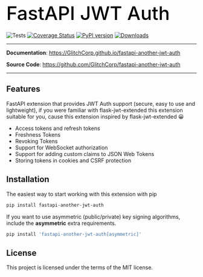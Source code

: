 <h1 align="left" style="margin-bottom: 20px; font-weight: 500; font-size: 50px; color: black;">
  FastAPI JWT Auth
</h1>

![Tests](https://github.com/GlitchCorp/fastapi-another-jwt-auth/workflows/Tests/badge.svg)
[![Coverage Status](https://coveralls.io/repos/github/GlitchCorp/fastapi-another-jwt-auth/badge.svg?branch=master)](https://coveralls.io/github/GlitchCorp/fastapi-another-jwt-auth?branch=master)
[![PyPI version](https://badge.fury.io/py/fastapi-another-jwt-auth.svg)](https://badge.fury.io/py/fastapi-another-jwt-auth)
[![Downloads](https://static.pepy.tech/personalized-badge/fastapi-another-jwt-auth?period=total&units=international_system&left_color=grey&right_color=brightgreen&left_text=Downloads)](https://pepy.tech/project/fastapi-another-jwt-auth)

---

**Documentation**: <a href="https://GlitchCorp.github.io/fastapi-another-jwt-auth" target="_blank">https://GlitchCorp.github.io/fastapi-another-jwt-auth</a>

**Source Code**: <a href="https://github.com/GlitchCorp/fastapi-another-jwt-auth" target="_blank">https://github.com/GlitchCorp/fastapi-another-jwt-auth</a>

---

## Features
FastAPI extension that provides JWT Auth support (secure, easy to use and lightweight), if you were familiar with flask-jwt-extended this extension suitable for you, cause this extension inspired by flask-jwt-extended 😀

- Access tokens and refresh tokens
- Freshness Tokens
- Revoking Tokens
- Support for WebSocket authorization
- Support for adding custom claims to JSON Web Tokens
- Storing tokens in cookies and CSRF protection

## Installation
The easiest way to start working with this extension with pip

```bash
pip install fastapi-another-jwt-auth
```

If you want to use asymmetric (public/private) key signing algorithms, include the <b>asymmetric</b> extra requirements.
```bash
pip install 'fastapi-another-jwt-auth[asymmetric]'
```

## License
This project is licensed under the terms of the MIT license.

